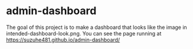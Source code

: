 # admin-dashboard

The goal of this project is to make a dashboard that looks like the image in intended-dashboard-look.png.
You can see the page running at https://suzuhe481.github.io/admin-dashboard/